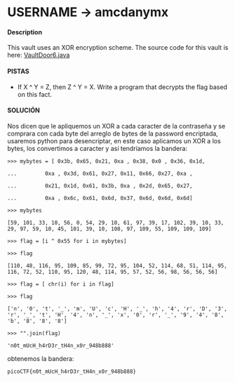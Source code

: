 # USERNAME -> amcdanymx

#### Description

This vault uses an XOR encryption scheme. The source code for this vault is here: [VaultDoor6.java](https://jupiter.challenges.picoctf.org/static/937a166e2c8c5bf34928a2dab22e8ade/VaultDoor6.java)

#### PISTAS
- If X ^ Y = Z, then Z ^ Y = X. Write a program that decrypts the flag based on this fact.

#### SOLUCIÓN

Nos dicen que le apliquemos un XOR a cada caracter de la contraseña y se comprara con cada byte del arreglo de bytes de la password encriptada, usaremos python para desencriptar, en este caso aplicamos un XOR a los bytes, los convertimos a caracter y así tendríamos la bandera:

```
>>> mybytes = [ 0x3b, 0x65, 0x21, 0xa , 0x38, 0x0 , 0x36, 0x1d,

...         0xa , 0x3d, 0x61, 0x27, 0x11, 0x66, 0x27, 0xa ,

...         0x21, 0x1d, 0x61, 0x3b, 0xa , 0x2d, 0x65, 0x27,

...         0xa , 0x6c, 0x61, 0x6d, 0x37, 0x6d, 0x6d, 0x6d]

>>> mybytes

[59, 101, 33, 10, 56, 0, 54, 29, 10, 61, 97, 39, 17, 102, 39, 10, 33, 29, 97, 59, 10, 45, 101, 39, 10, 108, 97, 109, 55, 109, 109, 109]

>>> flag = [i ^ 0x55 for i in mybytes]

>>> flag

[110, 48, 116, 95, 109, 85, 99, 72, 95, 104, 52, 114, 68, 51, 114, 95, 116, 72, 52, 110, 95, 120, 48, 114, 95, 57, 52, 56, 98, 56, 56, 56]

>>> flag = [ chr(i) for i in flag]

>>> flag

['n', '0', 't', '_', 'm', 'U', 'c', 'H', '_', 'h', '4', 'r', 'D', '3', 'r', '_', 't', 'H', '4', 'n', '_', 'x', '0', 'r', '_', '9', '4', '8', 'b', '8', '8', '8']

>>> "".join(flag)

'n0t_mUcH_h4rD3r_tH4n_x0r_948b888'

```
  

obtenemos la bandera:
```
picoCTF{n0t_mUcH_h4rD3r_tH4n_x0r_948b888}
```